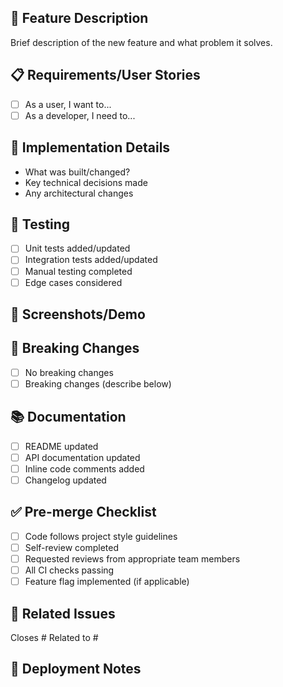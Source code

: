 ## 🚀 Feature Description
Brief description of the new feature and what problem it solves.

## 📋 Requirements/User Stories
- [ ] As a user, I want to...
- [ ] As a developer, I need to...

## 🔧 Implementation Details
- What was built/changed?
- Key technical decisions made
- Any architectural changes

## 🧪 Testing
- [ ] Unit tests added/updated
- [ ] Integration tests added/updated  
- [ ] Manual testing completed
- [ ] Edge cases considered

## 📸 Screenshots/Demo
<!-- If applicable, add screenshots or GIFs showing the feature -->

## 🔄 Breaking Changes
- [ ] No breaking changes
- [ ] Breaking changes (describe below)

<!-- If breaking changes, describe migration path -->

## 📚 Documentation
- [ ] README updated
- [ ] API documentation updated
- [ ] Inline code comments added
- [ ] Changelog updated

## ✅ Pre-merge Checklist
- [ ] Code follows project style guidelines
- [ ] Self-review completed
- [ ] Requested reviews from appropriate team members
- [ ] All CI checks passing
- [ ] Feature flag implemented (if applicable)

## 🔗 Related Issues
Closes #
Related to #

## 🚀 Deployment Notes
<!-- Any special deployment considerations -->
